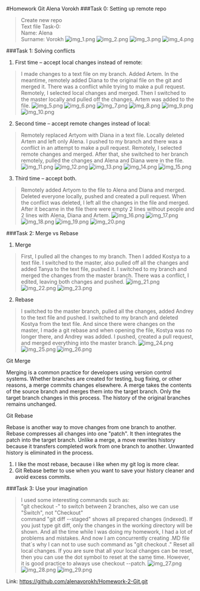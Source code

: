 #Homework Git Alena Vorokh
###Task 0: Setting up remote repo
>Create new repo <br/>Text file Task-0: <br/>Name: Alena <br/>Surname: Vorokh
![img_1.png](img_1.png)
![img_2.png](img_2.png)
![img_3.png](img_3.png)
![img_4.png](img_4.png)

###Task 1: Solving conflicts 
1. First time – accept local changes instead of remote: 
> I made changes to a text file on my branch. Added Artem. In the meantime, remotely added Diana to the original file on the git and merged it. There was a conflict while trying to make a pull request. Remotely, I selected local changes and merged. Then I switched to the master locally and pulled off the changes. Artem was added to the file.
![img_5.png](img_5.png)
![img_6.png](img_6.png)
![img_7.png](img_7.png)
![img_8.png](img_8.png)
![img_9.png](img_9.png)
![img_10.png](img_10.png) 

2. Second time – accept remote changes instead of local:
> Remotely replaced Artyom with Diana in a text file. Locally deleted Artem and left only Alena. I pushed to my branch and there was a conflict in an attempt to make a pull request. Remotely, I selected remote changes and merged. After that, she switched to her branch remotely, pulled the changes and Alena and Diana were in the file.
![img_11.png](img_11.png)
![img_12.png](img_12.png)
![img_13.png](img_13.png)
![img_14.png](img_14.png)
![img_15.png](img_15.png)

3. Third time – accept both.
> Remotely added Artyom to the file to Alena and Diana and merged. Deleted everyone locally, pushed and created a pull request. When the conflict was deleted, I left all the changes in the file and merged. After it became in the file there were empty 2 lines without people and 2 lines with Alena, Diana and Artem.
![img_16.png](img_16.png)
![img_17.png](img_17.png)
![img_18.png](img_18.png)
![img_19.png](img_19.png)
![img_20.png](img_20.png)

###Task 2: Merge vs Rebase
1. Merge
>First, I pulled all the changes to my branch. Then I added Kostya to a text file. I switched to the master, also pulled off all the changes and added Tanya to the text file, pushed it. I switched to my branch and merged the changes from the master branch. There was a conflict, I edited, leaving both changes and pushed.
![img_21.png](img_21.png)
![img_22.png](img_22.png)
![img_23.png](img_23.png)

2. Rebase
>I switched to the master branch, pulled all the changes, added Andrey to the text file and pushed. I switched to my branch and deleted Kostya from the text file. And since there were changes on the master, I made a git rebase and when opening the file, Kostya was no longer there, and Andrey was added. I pushed, created a pull request, and merged everything into the master branch.
![img_24.png](img_24.png)
![img_25.png](img_25.png)
![img_26.png](img_26.png)


Git Merge

Merging is a common practice for developers using version control systems. 
Whether branches are created for testing, bug fixing, or other reasons, a merge commits changes elsewhere. 
A merge takes the contents of the source branch and merges them into the target branch. 
Only the target branch changes in this process. The history of the original branches remains unchanged.

Git Rebase

Rebase is another way to move changes from one branch to another. 
Rebase compresses all changes into one "patch". It then integrates the patch into the target branch.
Unlike a merge, a move rewrites history because it transfers completed work from one branch to another. 
Unwanted history is eliminated in the process.

1) I like the most rebase, because i like when my git log is more clear.
2) Git Rebase better to use when you want to save your history cleaner and avoid excess сommits. 

###Task 3: Use your imagination
>I used some interesting commands such as: <br/>
"git checkout -" to switch between 2 branches, also we can use "Switch", not "Checkout" <br/>
command "git diff --staged" shows all prepared changes (indexed). If you just type git diff, only the changes in the working directory will be shown.
And all the time while I was doing my homework, I had a lot of problems and mistakes.
And now I am concurrently creating .MD file that`s why I can not to use such command as "git checkout ." Reset all local changes. If you are sure that all your local changes can be reset, then you can use the dot symbol to reset at the same time. However, it is good practice to always use checkout --patch.
![img_27.png](img_27.png)
![img_28.png](img_28.png)
![img_29.png](img_29.png)


Link: https://github.com/alenavorokh/Homework-2-Git.git